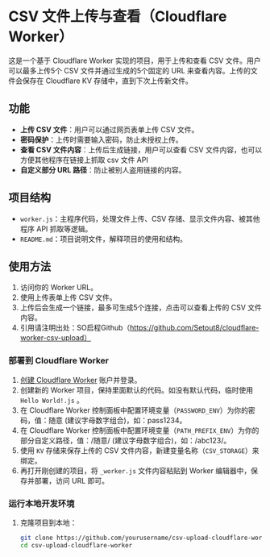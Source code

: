 # CSV 文件上传与查看（Cloudflare Worker）
这是一个基于 Cloudflare Worker 实现的项目，用于上传和查看 CSV 文件。用户可以最多上传5个 CSV 文件并通过生成的5个固定的 URL 来查看内容。上传的文件会保存在 Cloudflare KV 存储中，直到下次上传新文件。

## 功能
- **上传 CSV 文件**：用户可以通过网页表单上传 CSV 文件。
- **密码保护**：上传时需要输入密码，防止未授权上传。
- **查看 CSV 文件内容**：上传后生成链接，用户可以查看 CSV 文件内容，也可以方便其他程序在链接上抓取 csv 文件 API
- **自定义部分 URL 路径**：防止被别人盗用链接的内容。

## 项目结构
- `worker.js`：主程序代码，处理文件上传、CSV 存储、显示文件内容、被其他程序 API 抓取等逻辑。
- `README.md`：项目说明文件，解释项目的使用和结构。

## 使用方法
1. 访问你的 Worker URL。
2. 使用上传表单上传 CSV 文件。
3. 上传后会生成一个链接，最多可生成5个连接，点击可以查看上传的 CSV 文件内容。
4. 引用请注明出处：SO启程Github（https://github.com/Setout8/cloudflare-worker-csv-upload）

### 部署到 Cloudflare Worker
1. [创建 Cloudflare Worker](https://workers.cloudflare.com/) 账户并登录。
2. 创建新的 Worker 项目，保持里面默认的代码。如没有默认代码，临时使用 `Hello World!.js` 。
3. 在 Cloudflare Worker 控制面板中配置环境变量（`PASSWORD_ENV`）为你的密码，值：随意 (建议字母数字组合)，如：pass1234。
4. 在 Cloudflare Worker 控制面板中配置环境变量（`PATH_PREFIX_ENV`）为你的部分自定义路径，值：/随意/ (建议字母数字组合)，如：/abc123/。
5. 使用 `KV` 存储来保存上传的 CSV 文件内容，新建变量名称（`CSV_STORAGE`）来绑定。
6. 再打开刚创建的项目，将 `_worker.js` 文件内容粘贴到 Worker 编辑器中，保存并部署，访问 URL 即可。

### 运行本地开发环境
1. 克隆项目到本地：
   ```bash
   git clone https://github.com/yourusername/csv-upload-cloudflare-worker.git
   cd csv-upload-cloudflare-worker
